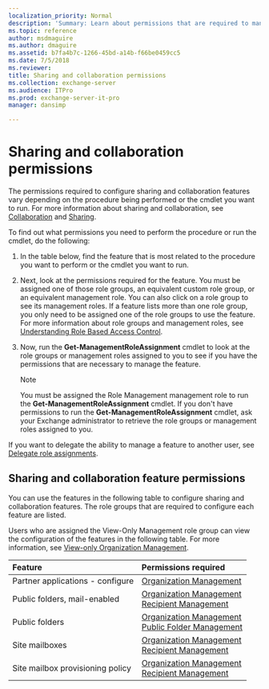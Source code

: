 ```yaml
---
localization_priority: Normal
description: 'Summary: Learn about permissions that are required to manage sharing and collaboration features in Exchange Server 2016 and Exchange Server 2019.'
ms.topic: reference
author: msdmaguire
ms.author: dmaguire
ms.assetid: b7fa4b7c-1266-45bd-a14b-f66be0459cc5
ms.date: 7/5/2018
ms.reviewer: 
title: Sharing and collaboration permissions
ms.collection: exchange-server
ms.audience: ITPro
ms.prod: exchange-server-it-pro
manager: dansimp

---
```


# Sharing and collaboration permissions

The permissions required to configure sharing and collaboration features vary depending on the procedure being performed or the cmdlet you want to run. For more information about sharing and collaboration, see [Collaboration](http://technet.microsoft.com/library/f45c1be1-2a66-4610-a28d-4adc6d212769.aspx) and [Sharing](http://technet.microsoft.com/library/09e6732a-4e99-44d0-801d-9463fdc57a9b.aspx).

To find out what permissions you need to perform the procedure or run the cmdlet, do the following:

1. In the table below, find the feature that is most related to the procedure you want to perform or the cmdlet you want to run.

2. Next, look at the permissions required for the feature. You must be assigned one of those role groups, an equivalent custom role group, or an equivalent management role. You can also click on a role group to see its management roles. If a feature lists more than one role group, you only need to be assigned one of the role groups to use the feature. For more information about role groups and management roles, see [Understanding Role Based Access Control](https://technet.microsoft.com/library/dd298183.aspx).

3. Now, run the **Get-ManagementRoleAssignment** cmdlet to look at the role groups or management roles assigned to you to see if you have the permissions that are necessary to manage the feature.

    > [!NOTE]
    > You must be assigned the Role Management management role to run the **Get-ManagementRoleAssignment** cmdlet. If you don't have permissions to run the **Get-ManagementRoleAssignment** cmdlet, ask your Exchange administrator to retrieve the role groups or management roles assigned to you.

If you want to delegate the ability to manage a feature to another user, see [Delegate role assignments](https://technet.microsoft.com/library/dd351237.aspx).

## Sharing and collaboration feature permissions

You can use the features in the following table to configure sharing and collaboration features. The role groups that are required to configure each feature are listed.

Users who are assigned the View-Only Management role group can view the configuration of the features in the following table. For more information, see [View-only Organization Management](https://technet.microsoft.com/library/dd351130.aspx).

|**Feature**|**Permissions required**|
|:-----|:-----|
|Partner applications - configure|[Organization Management](http://technet.microsoft.com/library/0bfd21c1-86ac-4369-86b7-aeba386741c8.aspx)|
|Public folders, mail-enabled|[Organization Management](http://technet.microsoft.com/library/0bfd21c1-86ac-4369-86b7-aeba386741c8.aspx) <br/> [Recipient Management](http://technet.microsoft.com/library/669d602e-68e3-41f9-a455-b942d212d130.aspx)|
|Public folders|[Organization Management](http://technet.microsoft.com/library/0bfd21c1-86ac-4369-86b7-aeba386741c8.aspx) <br/> [Public Folder Management](http://technet.microsoft.com/library/e167d95e-bb39-43fd-b960-204ab0de27da.aspx)|
|Site mailboxes|[Organization Management](http://technet.microsoft.com/library/0bfd21c1-86ac-4369-86b7-aeba386741c8.aspx) <br/> [Recipient Management](http://technet.microsoft.com/library/669d602e-68e3-41f9-a455-b942d212d130.aspx)|
|Site mailbox provisioning policy|[Organization Management](http://technet.microsoft.com/library/0bfd21c1-86ac-4369-86b7-aeba386741c8.aspx) <br/> [Recipient Management](http://technet.microsoft.com/library/669d602e-68e3-41f9-a455-b942d212d130.aspx)|



